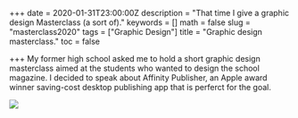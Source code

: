 +++
date = 2020-01-31T23:00:00Z
description = "That time I give a graphic design Masterclass (a sort of)."
keywords = []
math = false
slug = "masterclass2020"
tags = ["Graphic Design"]
title = "Graphic design masterclass."
toc = false

+++
My former high school asked me to hold a short graphic design masterclass aimed at the students who wanted to design the school magazine.  I decided to speak about Affinity Publisher, an Apple award winner saving-cost desktop publishing app that is perferct for the goal.

![](uploads/masterclass.png) 
